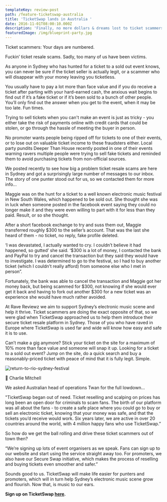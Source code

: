 ```yaml
---
templateKey: review-post
path: /feature-ticketswap-australia
title: 'TicketSwap lands in Australia '
date: 2016-11-01T08:00:10.000Z
description: 'Finally, no more dollars & dreams lost to ticket scammers.'
featuredImage: /img/blueprint-party.jpg
---
```

Ticket scammers: Your days are numbered.

Fuckin’ ticket resale scams. Sadly, too many of us have been victims.

As anyone in Sydney who has hunted for a ticket to a sold out event knows, you can never be sure if the ticket seller is actually legit, or a scammer who will disappear with your money leaving you ticketless. 

You usually have to pay a lot more than face value and if you do receive a ticket after parting with your hard-earned cash, the anxious wait begins to find out if it’s a fake ticket or if it’s been sold to a bunch of other people. You’ll only find out the answer when you get to the event, when it may be too late. Fun times.

Trying to sell tickets when you can't make an event is just as tricky - you either take the risk of payments online with credit cards that could be stolen, or go through the hassle of meeting the buyer in person. 

No promoter wants people being ripped off for tickets to one of their events, or to lose out on valuable ticket income to these fraudsters either. Local party pundits Deeper Than House recently posted in one of their events warning ravers multiple people were trying to sell fake tickets and reminded them to avoid purchasing tickets from non-official sources.

We posted recently to see how big a problem ticket resale scams are here in Sydney and got a surprisingly large number of messages to our inbox. The story of one punter stood out for us, so we contacted them for more info...

Maggie was on the hunt for a ticket to a well known electronic music festival in New South Wales, which happened to be sold out. She thought she was in luck when someone posted in the facebook event saying they could no longer make it and they were even willing to part with it for less than they paid. Result, or so she thought.

After a short facebook exchange to try and suss them out, Maggie transferred roughly $300 to the seller’s account. That was the last she heard of them - no ticket, no reply, fake profile deleted. 

‘I was devastated, I actually wanted to cry. I couldn’t believe it had happened, so gutted’ she said. ‘$300 is a lot of money, I contacted the bank and PayPal to try and cancel the transaction but they said they would have to investigate. I was determined to go to the festival, so I had to buy another ticket (which I couldn’t really afford) from someone else who I met in person”.

Fortunately, the bank was able to cancel the transaction and Maggie got her money back, but being scammed for $300, not knowing if she would ever get it back and having to fork out another $300 for a new ticket was an experience she would have much rather avoided. 

At Rave Reviewz we aim to support Sydney’s electronic music scene and help it thrive. Ticket scammers are doing the exact opposite of that, so we were glad when TicketSwap approached us to help them introduce their secure ticket resale platform in Sydney. Those of you who have raved in Europe where TicketSwap is used far and wide will know how easy and safe it is to use. 

Can’t make a gig anymore? Stick your ticket on the site for a maximum of 10% more than face value and someone will snap it up. Looking for a ticket to a sold out event? Jump on the site, do a quick search and buy a reasonably-priced ticket with peace of mind that it is fully legit. Simple.

![return-to-rio-sydney-festival](/img/return-to-rio-sydney.jpg)

📸 Charlie Mitchell 



We asked Australian head of operations Twan for the full lowdown...

"TicketSwap began out of need. Ticket reselling and scalping on prices has long been an open door for criminals to scam fans. The birth of our platform was all about the fans - to create a safe place where you could go to buy or sell an electronic ticket, knowing that your money was safe, and that the tickets you’d receive would work. Six years later, we are active in over 20 countries around the world, with 4 million happy fans who use TicketSwap.”

So how do we get the ball rolling and drive these ticket scammers out of town then?

“We’re signing up lots of event organisers as we speak. Fans can sign up to our website and start using the service straight away too. For promoters, we also have our Secure Swap initiative, which makes the process of reselling and buying tickets even smoother and safer.”

Sounds good to us. TicketSwap will make life easier for punters and promoters, which will in turn help Sydney’s electronic music scene grow and flourish. Now that, is music to our ears.

**Sign up on TicketSwap **[**here**](https://www.ticketswap.com/)**.**
